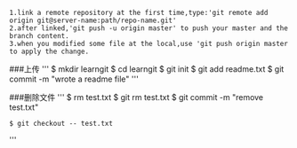 	1.link a remote repository at the first time,type:'git remote add origin git@server-name:path/repo-name.git'
	2.after linked,'git push -u origin master' to push your master and the branch content.
	3.when you modified some file at the local,use 'git push origin master to apply the change.
	
###上传
'''
$ mkdir learngit
$ cd learngit
$ git init
$ git add readme.txt
$ git commit -m "wrote a readme file"
'''

###删除文件
'''
$ rm test.txt
$ git rm test.txt
$ git commit -m "remove test.txt"

    $ git checkout -- test.txt
'''
